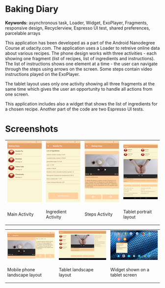 <h1>Baking Diary</h1>
<p><b>Keywords:</b> asynchronous task, Loader, Widget, ExoPlayer, Fragments, responsive design, Recyclerview, Espresso UI test, shared preferences, parcelable arrays</p>
<p>This application has been developed as a part of the Android Nanodegree Course at udacity.com. The application uses a Loader to retreive online data about various recipes. The phone design works with three activities - each showing one fragment (list of recipes, list of ingredients and instructions). The list of instructions shows one element at a time - the user can navigate through the steps using arrows on the screen. Some steps contain video instructions played on the ExoPlayer.</p><p>The tablet layout uses only one activity showing all three fragments at the same time which gives the user an opportunity to handle all actions from one screen.</p>
<p>This application includes also a widget that shows the list of ingredients for a chosen recipe. Another part of the code are two Espresso UI tests.</p>
<h1>Screenshots</h1>
<table style="font-size:14px;">
<tbody>
<tr>
<td width="25%">
  <img src="https://raw.githubusercontent.com/PavolBriatka/Baking-Diary/master/Screenshots/phone_main.png"></td>
<td width="25%">
  <img src="https://raw.githubusercontent.com/PavolBriatka/Baking-Diary/master/Screenshots/phone_ingredient_list.png"></td>  
  <td width="25%">
    <img src="https://raw.githubusercontent.com/PavolBriatka/Baking-Diary/master/Screenshots/phone_step_activity.png"></td>
   <td width="25%">
    <img src="https://raw.githubusercontent.com/PavolBriatka/Baking-Diary/master/Screenshots/tablet_portrait.png"></td>
</tr>
  <tr>
  <td width="25%"><p>Main Activity</p></td>
    <td width="25%"><p>Ingredient Activity</p></td>
      <td width="25%"><p>Steps Activity</p></td>
    <td width="25%"><p>Tablet portrait layout</p></td>
  </tr>
</tbody>
</table>
<table>
<tbody>
     <tr>
<td width="33%">
  <img src="https://raw.githubusercontent.com/PavolBriatka/Baking-Diary/master/Screenshots/phone_land_step_activity.png"></td>
<td width="33%">
  <img src="https://raw.githubusercontent.com/PavolBriatka/Baking-Diary/master/Screenshots/tablet_land.png"></td> 
       <td width="33%">
  <img src="https://raw.githubusercontent.com/PavolBriatka/Baking-Diary/master/Screenshots/widget.png"></td>
</tr>
  <tr>
  <td width="33%"><p>Mobile phone landscape layout</p></td>
    <td width="33%"><p>Tablet landscape layout</p></td>
    <td width="33%"><p>Widget shown on a tablet screen</p></td>
  </tr>
  </tbody>
</table>

